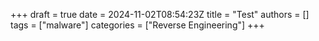 +++ 
draft = true
date = 2024-11-02T08:54:23Z
title = "Test"
authors = []
tags = ["malware"]
categories = ["Reverse Engineering"]
+++
